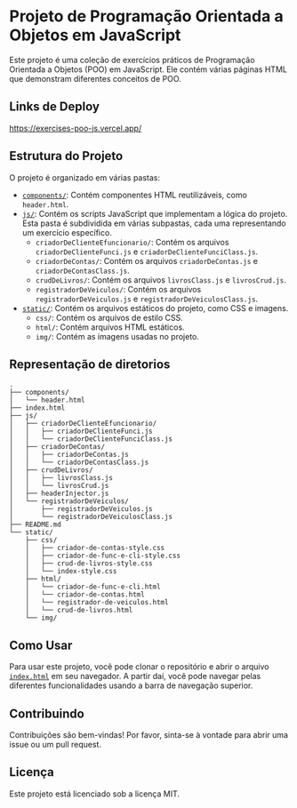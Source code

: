 # Projeto de Programação Orientada a Objetos em JavaScript

Este projeto é uma coleção de exercícios práticos de Programação Orientada a Objetos (POO) em JavaScript. Ele contém várias páginas HTML que demonstram diferentes conceitos de POO.

## Links de Deploy

https://exercises-poo-js.vercel.app/

## Estrutura do Projeto

O projeto é organizado em várias pastas:

- [``components/``](command:_github.copilot.openRelativePath?%5B%7B%22scheme%22%3A%22file%22%2C%22authority%22%3A%22%22%2C%22path%22%3A%22%2Fhome%2Fgustavo%2Fdev_workspace%2FCesusc%2FlinguagemDeProgramacao2%2Faula5%2Fcomponents%2F%22%2C%22query%22%3A%22%22%2C%22fragment%22%3A%22%22%7D%5D "/home/gustavo/dev_workspace/Cesusc/linguagemDeProgramacao2/aula5/components/"): Contém componentes HTML reutilizáveis, como `header.html`.
- [``js/``](command:_github.copilot.openRelativePath?%5B%7B%22scheme%22%3A%22file%22%2C%22authority%22%3A%22%22%2C%22path%22%3A%22%2Fhome%2Fgustavo%2Fdev_workspace%2FCesusc%2FlinguagemDeProgramacao2%2Faula5%2Fjs%2F%22%2C%22query%22%3A%22%22%2C%22fragment%22%3A%22%22%7D%5D "/home/gustavo/dev_workspace/Cesusc/linguagemDeProgramacao2/aula5/js/"): Contém os scripts JavaScript que implementam a lógica do projeto. Esta pasta é subdividida em várias subpastas, cada uma representando um exercício específico.
  - `criadorDeClienteEfuncionario/`: Contém os arquivos `criadorDeClienteFunci.js` e `criadorDeClienteFunciClass.js`.
  - `criadorDeContas/`: Contém os arquivos `criadorDeContas.js` e `criadorDeContasClass.js`.
  - `crudDeLivros/`: Contém os arquivos `livrosClass.js` e `livrosCrud.js`.
  - `registradorDeVeiculos/`: Contém os arquivos `registradorDeVeiculos.js` e `registradorDeVeiculosClass.js`.
- [``static/``](command:_github.copilot.openRelativePath?%5B%7B%22scheme%22%3A%22file%22%2C%22authority%22%3A%22%22%2C%22path%22%3A%22%2Fhome%2Fgustavo%2Fdev_workspace%2FCesusc%2FlinguagemDeProgramacao2%2Faula5%2Fstatic%2F%22%2C%22query%22%3A%22%22%2C%22fragment%22%3A%22%22%7D%5D "/home/gustavo/dev_workspace/Cesusc/linguagemDeProgramacao2/aula5/static/"): Contém os arquivos estáticos do projeto, como CSS e imagens.
  - `css/`: Contém os arquivos de estilo CSS.
  - `html/`: Contém arquivos HTML estáticos.
  - `img/`: Contém as imagens usadas no projeto.

## Representação de diretorios

```text
.
├── components/
│   └── header.html
├── index.html
├── js/
│   ├── criadorDeClienteEfuncionario/
│   │   ├── criadorDeClienteFunci.js
│   │   └── criadorDeClienteFunciClass.js
│   ├── criadorDeContas/
│   │   ├── criadorDeContas.js
│   │   └── criadorDeContasClass.js
│   ├── crudDeLivros/
│   │   ├── livrosClass.js
│   │   └── livrosCrud.js
│   ├── headerInjector.js
│   └── registradorDeVeiculos/
│       ├── registradorDeVeiculos.js
│       └── registradorDeVeiculosClass.js
├── README.md
└── static/
    ├── css/
    │   ├── criador-de-contas-style.css
    │   ├── criador-de-func-e-cli-style.css
    │   ├── crud-de-livros-style.css
    │   └── index-style.css
    ├── html/
    │   └── criador-de-func-e-cli.html
    │   └── criador-de-contas.html
    │   └── registrador-de-veiculos.html
    │   └── crud-de-livros.html
    └── img/
```


## Como Usar

Para usar este projeto, você pode clonar o repositório e abrir o arquivo [``index.html``](command:_github.copilot.openRelativePath?%5B%7B%22scheme%22%3A%22file%22%2C%22authority%22%3A%22%22%2C%22path%22%3A%22%2Fhome%2Fgustavo%2Fdev_workspace%2FCesusc%2FlinguagemDeProgramacao2%2Faula5%2Findex.html%22%2C%22query%22%3A%22%22%2C%22fragment%22%3A%22%22%7D%5D "/home/gustavo/dev_workspace/Cesusc/linguagemDeProgramacao2/aula5/index.html") em seu navegador. A partir daí, você pode navegar pelas diferentes funcionalidades usando a barra de navegação superior.

## Contribuindo

Contribuições são bem-vindas! Por favor, sinta-se à vontade para abrir uma issue ou um pull request.

## Licença

Este projeto está licenciado sob a licença MIT.
